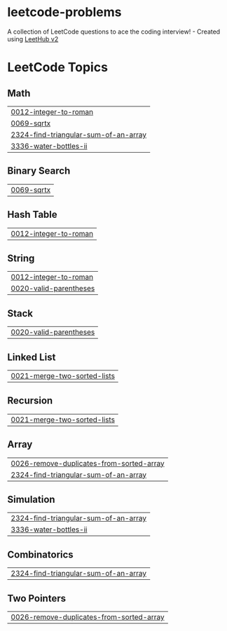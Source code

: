 # leetcode-problems
A collection of LeetCode questions to ace the coding interview! - Created using [LeetHub v2](https://github.com/arunbhardwaj/LeetHub-2.0)

<!---LeetCode Topics Start-->
# LeetCode Topics
## Math
|  |
| ------- |
| [0012-integer-to-roman](https://github.com/nanduthota/leetcode-problems/tree/master/0012-integer-to-roman) |
| [0069-sqrtx](https://github.com/nanduthota/leetcode-problems/tree/master/0069-sqrtx) |
| [2324-find-triangular-sum-of-an-array](https://github.com/nanduthota/leetcode-problems/tree/master/2324-find-triangular-sum-of-an-array) |
| [3336-water-bottles-ii](https://github.com/nanduthota/leetcode-problems/tree/master/3336-water-bottles-ii) |
## Binary Search
|  |
| ------- |
| [0069-sqrtx](https://github.com/nanduthota/leetcode-problems/tree/master/0069-sqrtx) |
## Hash Table
|  |
| ------- |
| [0012-integer-to-roman](https://github.com/nanduthota/leetcode-problems/tree/master/0012-integer-to-roman) |
## String
|  |
| ------- |
| [0012-integer-to-roman](https://github.com/nanduthota/leetcode-problems/tree/master/0012-integer-to-roman) |
| [0020-valid-parentheses](https://github.com/nanduthota/leetcode-problems/tree/master/0020-valid-parentheses) |
## Stack
|  |
| ------- |
| [0020-valid-parentheses](https://github.com/nanduthota/leetcode-problems/tree/master/0020-valid-parentheses) |
## Linked List
|  |
| ------- |
| [0021-merge-two-sorted-lists](https://github.com/nanduthota/leetcode-problems/tree/master/0021-merge-two-sorted-lists) |
## Recursion
|  |
| ------- |
| [0021-merge-two-sorted-lists](https://github.com/nanduthota/leetcode-problems/tree/master/0021-merge-two-sorted-lists) |
## Array
|  |
| ------- |
| [0026-remove-duplicates-from-sorted-array](https://github.com/nanduthota/leetcode-problems/tree/master/0026-remove-duplicates-from-sorted-array) |
| [2324-find-triangular-sum-of-an-array](https://github.com/nanduthota/leetcode-problems/tree/master/2324-find-triangular-sum-of-an-array) |
## Simulation
|  |
| ------- |
| [2324-find-triangular-sum-of-an-array](https://github.com/nanduthota/leetcode-problems/tree/master/2324-find-triangular-sum-of-an-array) |
| [3336-water-bottles-ii](https://github.com/nanduthota/leetcode-problems/tree/master/3336-water-bottles-ii) |
## Combinatorics
|  |
| ------- |
| [2324-find-triangular-sum-of-an-array](https://github.com/nanduthota/leetcode-problems/tree/master/2324-find-triangular-sum-of-an-array) |
## Two Pointers
|  |
| ------- |
| [0026-remove-duplicates-from-sorted-array](https://github.com/nanduthota/leetcode-problems/tree/master/0026-remove-duplicates-from-sorted-array) |
<!---LeetCode Topics End-->